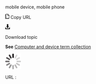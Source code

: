 # 

mobile device, mobile phone

![Copy URL](media/mobile-device-mobile-phone/Copy.png)
Copy URL

![Download](media/mobile-device-mobile-phone/Download.png)

Download topic

**See** [Computer and device term collection](https://worldready.cloudapp.net/Styleguide/Read?id=2700&topicid=26597)

![In progress](media/mobile-device-mobile-phone/activity-large.gif)

URL :
